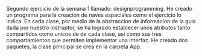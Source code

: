 Segundo ejercicio de la semana 1 llamado: designprogramming.
He creado un programa para la creacion de naves espaciales como el ejercicio lo indica. En  cada clase, por medio de la abstraccion de informacion de la guia dada por nuestro 
instruptor, se ha logrado establecer unos atributos tanto compartidos como unicos de de cada clase, asi como sus tres comportamientos que permiten implementar una interfaz.
He creado dos paquetes, la clase principal se crea en la carpeta App.
